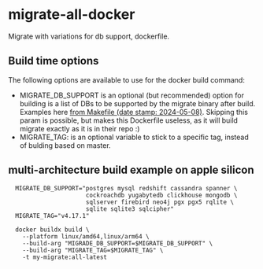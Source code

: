 # migrate-all-docker
Migrate with variations for db support, dockerfile.  

## Build time options
The following options are available to use for the docker build command:  
- MIGRATE_DB_SUPPORT is an optional (but recommended) option for building is a list of DBs to be supported by the migrate binary after build. Examples here [from Makefile (date stamp: 2024-05-08)](https://github.com/golang-migrate/migrate/blob/5163ac782428cddbc7feba4a19fe94f9ae925699/Makefile#L2-L3). Skipping this param is possible, but makes this Dockerfile useless, as it will build migrate exactly as it is in their repo :)
- MIGRATE_TAG: is an optional variable to stick to a specific tag, instead of bulding based on master. 

## multi-architecture build example on apple silicon
```
  MIGRATE_DB_SUPPORT="postgres mysql redshift cassandra spanner \
                      cockroachdb yugabytedb clickhouse mongodb \
                      sqlserver firebird neo4j pgx pgx5 rqlite \
                      sqlite sqlite3 sqlcipher"
  MIGRATE_TAG="v4.17.1"

  docker buildx build \
    --platform linux/amd64,linux/arm64 \
    --build-arg "MIGRADE_DB_SUPPORT=$MIGRATE_DB_SUPPORT" \
    --build-arg "MIGRATE_TAG=$MIGRATE_TAG" \
    -t my-migrate:all-latest
```

